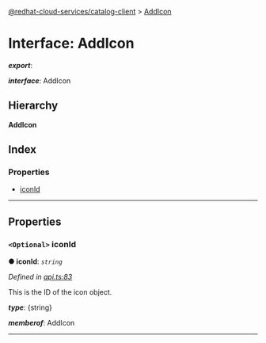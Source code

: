 [@redhat-cloud-services/catalog-client](../README.md) > [AddIcon](../interfaces/addicon.md)

# Interface: AddIcon

*__export__*: 

*__interface__*: AddIcon

## Hierarchy

**AddIcon**

## Index

### Properties

* [iconId](addicon.md#iconid)

---

## Properties

<a id="iconid"></a>

### `<Optional>` iconId

**● iconId**: *`string`*

*Defined in [api.ts:83](https://github.com/RedHatInsights/javascript-clients/blob/master/packages/catalog/api.ts#L83)*

This is the ID of the icon object.

*__type__*: {string}

*__memberof__*: AddIcon

___

